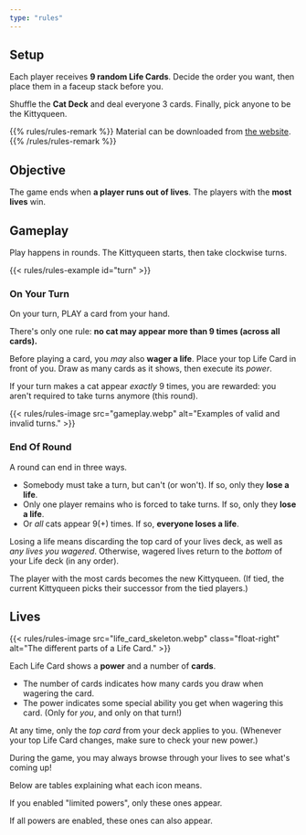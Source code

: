 ```yaml
---
type: "rules"
---
```


## Setup

Each player receives **9 random Life Cards**. Decide the order you want, then place them in a faceup stack before you.

Shuffle the **Cat Deck** and deal everyone 3 cards. Finally, pick anyone to be the Kittyqueen.

{{% rules/rules-remark %}}
Material can be downloaded from [the website](https://pandaqi.com/the-outnumbered-series/count-to/nine-lives/).
{{% /rules/rules-remark %}}


## Objective

The game ends when **a player runs out of lives**. The players with the **most lives** win.


## Gameplay

Play happens in rounds. The Kittyqueen starts, then take clockwise turns.

{{< rules/rules-example id="turn" >}}

### On Your Turn

On your turn, PLAY a card from your hand.

There's only one rule: **no cat may appear more than 9 times (across all cards).**

Before playing a card, you _may_ also **wager a life**. Place your top Life Card in front of you. Draw as many cards as it shows, then execute its _power_.

If your turn makes a cat appear _exactly_ 9 times, you are rewarded: you aren't required to take turns anymore (this round).

{{< rules/rules-image src="gameplay.webp" alt="Examples of valid and invalid turns." >}}


### End Of Round

A round can end in three ways.

* Somebody must take a turn, but can't (or won't). If so, only they **lose a life**.
* Only one player remains who is forced to take turns. If so, only they **lose a life**.
* Or _all_ cats appear 9(+) times. If so, **everyone loses a life**.

Losing a life means discarding the top card of your lives deck, as well as _any lives you wagered_. Otherwise, wagered lives return to the _bottom_ of your Life deck (in any order).

The player with the most cards becomes the new Kittyqueen. (If tied, the current Kittyqueen picks their successor from the tied players.)



## Lives

{{< rules/rules-image src="life_card_skeleton.webp" class="float-right" alt="The different parts of a Life Card." >}}
 
Each Life Card shows a **power** and a number of **cards**. 

* The number of cards indicates how many cards you draw when wagering the card.
* The power indicates some special ability you get when wagering this card. (Only for _you_, and only on that turn!)

At any time, only the _top card_ from your deck applies to you. (Whenever your top Life Card changes, make sure to check your new power.)

During the game, you may always browse through your lives to see what's coming up!

Below are tables explaining what each icon means.

If you enabled "limited powers", only these ones appear.

<div id="powers-rules-table-limited"></div>

If all powers are enabled, these ones can also appear.

<div id="powers-rules-table-advanced"></div>

